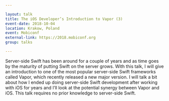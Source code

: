 ```yaml
---

layout: talk
title: The iOS Developer’s Introduction to Vapor (3)
event-date: 2018-10-04
location: Krakow, Poland
event: Mobiconf
external-link: https://2018.mobiconf.org
group: talks

---
```


Server-side Swift has been around for a couple of years and as time goes by the maturity of putting Swift on the server grows. With this talk, I will give an introduction to one of the most popular server-side Swift frameworks called Vapor, which recently released a new major version. I will talk a bit about how I ended up doing server-side Swift development after working with iOS for years and I’ll look at the potential synergy between Vapor and iOS. This talk requires no prior knowledge to server-side Swift.